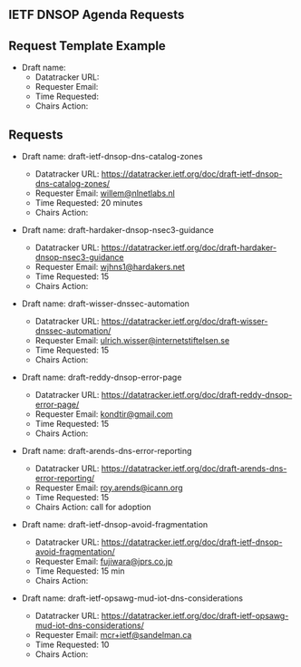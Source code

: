 
## IETF DNSOP Agenda Requests

## Request Template Example

*   Draft name:
    - Datatracker URL:
    - Requester Email:
    - Time Requested:
    - Chairs Action:

## Requests

*   Draft name: draft-ietf-dnsop-dns-catalog-zones
    - Datatracker URL: https://datatracker.ietf.org/doc/draft-ietf-dnsop-dns-catalog-zones/
    - Requester Email: willem@nlnetlabs.nl
    - Time Requested: 20 minutes
    - Chairs Action:

*   Draft name: draft-hardaker-dnsop-nsec3-guidance
    - Datatracker URL: https://datatracker.ietf.org/doc/draft-hardaker-dnsop-nsec3-guidance
    - Requester Email: wjhns1@hardakers.net
    - Time Requested: 15
    - Chairs Action:

*   Draft name: draft-wisser-dnssec-automation
    - Datatracker URL: https://datatracker.ietf.org/doc/draft-wisser-dnssec-automation/
    - Requester Email: ulrich.wisser@internetstiftelsen.se
    - Time Requested: 15
    - Chairs Action:

*   Draft name: draft-reddy-dnsop-error-page
    - Datatracker URL: https://datatracker.ietf.org/doc/draft-reddy-dnsop-error-page/
    - Requester Email: kondtir@gmail.com
    - Time Requested: 15 
    - Chairs Action:

*   Draft name: draft-arends-dns-error-reporting
    - Datatracker URL: https://datatracker.ietf.org/doc/draft-arends-dns-error-reporting/
    - Requester Email: roy.arends@icann.org
    - Time Requested: 15
    - Chairs Action: call for adoption

*   Draft name: draft-ietf-dnsop-avoid-fragmentation
    - Datatracker URL: https://datatracker.ietf.org/doc/draft-ietf-dnsop-avoid-fragmentation/
    - Requester Email: fujiwara@jprs.co.jp
    - Time Requested: 15 min
    - Chairs Action:

*   Draft name: draft-ietf-opsawg-mud-iot-dns-considerations
    - Datatracker URL: https://datatracker.ietf.org/doc/draft-ietf-opsawg-mud-iot-dns-considerations/
    - Requester Email: mcr+ietf@sandelman.ca
    - Time Requested: 10
    - Chairs Action:
